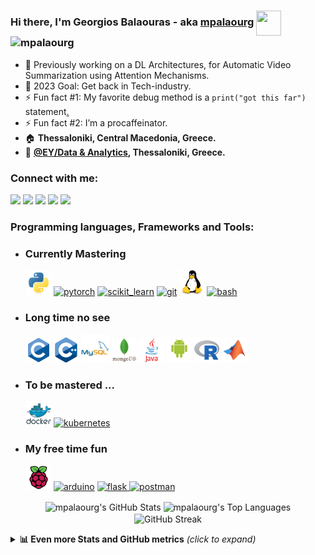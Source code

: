 ### Hi there, I'm Georgios Balaouras - aka [mpalaourg][website] <img align="center" src="https://c.tenor.com/nebZyl8oN7IAAAAi/wave-hello.gif" width="40" height="40"/> <img align="center" src="https://komarev.com/ghpvc/?username=mpalaourg&label=Visitors&color=blue&style=plastic" alt="mpalaourg" height="20"/>

* 🔭 Previously working on a DL Architectures, for Automatic Video Summarization using Attention Mechanisms.
* 🥅 2023 Goal: Get back in Tech-industry.
* ⚡ Fun fact #1: My favorite debug method is a `print("got this far")` statement<a href="https://i.redd.it/z60ycp65gin11.jpg">. </a>
* ⚡ Fun fact #2: I’m a procaffeinator.
* 🏠 **Thessaloniki, Central Macedonia, Greece.**
* 🏢 **[@EY/Data & Analytics][d&a-ey], Thessaloniki, Greece.**

### Connect with me:
<a href="https://mpalaourg.me/" target="blank"><img src="https://img.shields.io/badge/My%20Website-%23117AC9.svg?style=for-the-badge&logo=iCloud&logoColor=white" /></a>
<a href="https://linkedin.com/in/georgebalaouras"><img src="https://img.shields.io/badge/linkedin-%230077B5.svg?style=for-the-badge&logo=linkedin&logoColor=white"/></a>
<a href="https://github.com/mpalaourg" target="blank"><img src="https://img.shields.io/badge/github-%23121011.svg?style=for-the-badge&logo=github&logoColor=white"/></a>
<a href="https://leetcode.com/mpalaourg/" target="blank"><img src="https://img.shields.io/badge/LeetCode-000000?style=for-the-badge&logo=LeetCode&logoColor="/></a>
<a href="mailto:mpalaourge@gmail.com" target="blank"><img src="https://img.shields.io/badge/Gmail-D14836?style=for-the-badge&logo=gmail&logoColor=white"/></a>

### Programming languages, Frameworks and Tools:
* ### Currently Mastering
&ensp;&ensp;&ensp; <a href="https://www.python.org" target="_blank"> <img src="https://raw.githubusercontent.com/devicons/devicon/master/icons/python/python-original.svg" alt="python" width="40" height="40"/></a>
<a href="https://pytorch.org/docs/stable/index.html" target="_blank"> <img src="https://www.vectorlogo.zone/logos/pytorch/pytorch-icon.svg" alt="pytorch" width="40" height="40"/></a>
<a href="https://scikit-learn.org/stable/tutorial/index.html" target="_blank"> <img src="https://upload.wikimedia.org/wikipedia/commons/0/05/Scikit_learn_logo_small.svg" alt="scikit_learn" width="40" height="40"/></a>
<a href="https://git-scm.com/" target="_blank"> <img src="https://www.vectorlogo.zone/logos/git-scm/git-scm-icon.svg" alt="git" width="40" height="40"/></a>
<a href="https://www.linux.org/" target="_blank"> <img src="https://raw.githubusercontent.com/devicons/devicon/master/icons/linux/linux-original.svg" alt="linux" width="40" height="40"/></a>
<a href="https://www.gnu.org/software/bash/" target="_blank"> <img src="https://d33wubrfki0l68.cloudfront.net/a1da522d0a3057a1bc3fb411fcbbf57a447c1146/65e71/img/symbol/svg/full_colored_dark.svg" alt="bash" width="45" height="45"/></a>
* ### Long time no see
&ensp;&ensp;&ensp; <a href="https://www.cprogramming.com/" target="_blank"> <img src="https://raw.githubusercontent.com/devicons/devicon/master/icons/c/c-original.svg" alt="c" width="40" height="40"/></a>
<a href="https://www.w3schools.com/cpp/" target="_blank"> <img src="https://raw.githubusercontent.com/devicons/devicon/master/icons/cplusplus/cplusplus-original.svg" alt="cplusplus" width="40" height="40"/></a>
<a href="https://www.tutorialspoint.com/mysql/index.htm" target="_blank"> <img src="https://raw.githubusercontent.com/devicons/devicon/master/icons/mysql/mysql-original-wordmark.svg" alt="mysql" width="45" height="45"/></a>
<a href="https://docs.mongodb.com/manual/tutorial/" target="_blank"> <img src="https://raw.githubusercontent.com/devicons/devicon/master/icons/mongodb/mongodb-original-wordmark.svg" alt="mongodb" width="40" height="40"/></a>
<a href="https://www.tutorialspoint.com/java/index.htm" target="_blank"> <img src="https://raw.githubusercontent.com/devicons/devicon/master/icons/java/java-original-wordmark.svg" alt="java" width="40" height="40"/></a>
<a href="https://developer.android.com/training/basics/firstapp" target="_blank"> <img src="https://raw.githubusercontent.com/devicons/devicon/master/icons/android/android-original-wordmark.svg" alt="android" width="40" height="40"/></a>
<a href="https://www.r-project.org/" target="_blank"> <img src="https://raw.githubusercontent.com/devicons/devicon/master/icons/r/r-original.svg" alt="r" width="40" height="40"/></a>
<a href="https://www.tutorialspoint.com/matlab/index.htm" target="_blank"> <img src="https://raw.githubusercontent.com/devicons/devicon/master/icons/matlab/matlab-original.svg" alt="matlab" width="40" height="40"/></a>
* ### To be mastered ...
&ensp;&ensp;&ensp; <a href="https://docker-curriculum.com/" target="_blank"> <img src="https://raw.githubusercontent.com/devicons/devicon/master/icons/docker/docker-original-wordmark.svg" alt="docker" width="40" height="40"/></a>
<a href="https://kubernetes.io/docs/tutorials/kubernetes-basics/" target="_blank"> <img src="https://www.vectorlogo.zone/logos/kubernetes/kubernetes-icon.svg" alt="kubernetes" width="40" height="40"/></a>
* ### My free time fun
&ensp;&ensp;&ensp; <a href="https://projects.raspberrypi.org/en/projects/raspberry-pi-getting-started" target="_blank"> <img src="https://raw.githubusercontent.com/devicons/devicon/master/icons/raspberrypi/raspberrypi-original.svg" alt="raspberrypi" width="40" height="40"/></a>
<a href="https://www.tutorialspoint.com/arduino/index.htm" target="_blank"> <img src="https://cdn.worldvectorlogo.com/logos/arduino-1.svg" alt="arduino" width="40" height="40"/></a>
<a href="https://flask.palletsprojects.com/en/2.0.x/tutorial/" target="_blank"> <img src="https://www.logolynx.com/images/logolynx/00/00429ca224699ddf60ce05b46ef08709.jpeg" alt="flask" width="40" height="40"/> </a>
<a href="https://learning.postman.com/docs/getting-started/introduction/" target="_blank"> <img src="https://www.vectorlogo.zone/logos/getpostman/getpostman-icon.svg" alt="postman" width="40" height="40"/></a>

<p align="center">
<img align="center" alt="mpalaourg's GitHub Stats" src="https://github-readme-stats.vercel.app/api?username=mpalaourg&show_icons=true&count_private=true&include_all_commits=true&theme=radical&hide_border=true" />  <img align="center" alt="mpalaourg's Top Languages" src="https://github-readme-stats.vercel.app/api/top-langs/?username=mpalaourg&layout=compact&langs_count=8&theme=radical&hide_border=true" /> <img align="center" alt="GitHub Streak" src="https://github-readme-streak-stats.herokuapp.com?user=mpalaourg&theme=radical&hide_border=true" /> </p>

<details> <summary><b>📊 Even more Stats and GitHub metrics</b> <i>(click to expand)</i></summary>
<p align="center">
<img align="center" alt="mpalaourg's metrics" src="https://github.com/mpalaourg/mpalaourg/blob/main/images/github-metrics.svg" /> </p>
  <details><summary><b>😃 Still here?</b> <i>(click for a joke)</i></summary>
  <p align="center">
  <img src="https://readme-jokes.vercel.app/api?theme=radical" alt="Refresh again to view Jokes Card" /> </p>
  </details>
</details>

[website]: https://mpalaourg.me/
[d&a-ey]: https://www.ey.com/en_gl/ai/platform
